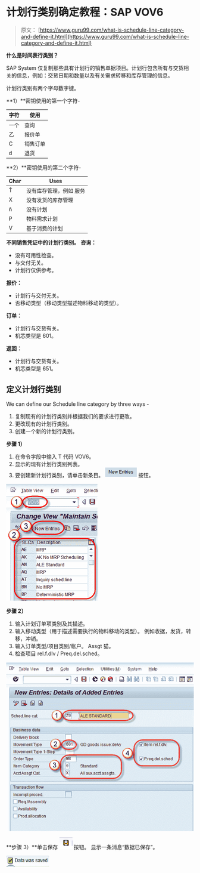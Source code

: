 # 计划行类别确定教程：SAP VOV6

> 原文： [https://www.guru99.com/what-is-schedule-line-category-and-define-it.html](https://www.guru99.com/what-is-schedule-line-category-and-define-it.html)

**什么是时间表行类别？**

SAP System 仅复制那些具有计划行的销售单据项目。计划行包含所有与交货相关的信息，例如：交货日期和数量以及有关需求转移和库存管理的信息。

计划行类别有两个字母数字键。

**1）**密钥使用的第一个字符-

| **字符** | **使用** |
| --- | --- |
| 一个 | 查询 |
| 乙 | 报价单 |
| C | 销售订单 |
| d | 退货 |

**2）**密钥使用的第二个字符-

| **Char** | **Uses** |
| --- | --- |
| Ť | 没有库存管理，例如 服务 |
| X | 没有发货的库存管理 |
| ñ | 没有计划 |
| P | 物料需求计划 |
| V | 基于消费的计划 |

**不同销售凭证中的计划行类别。** **咨询：**

*   没有可用性检查。
*   与交付无关。
*   计划行仅供参考。

**报价：**

*   计划行与交付无关。
*   否移动类型（移动类型描述物料移动的类型）。

**订单：**

*   计划行与交货有关。
*   机芯类型是 601。

**返回：**

*   计划行与交货有关。
*   机芯类型是 651。

## 定义计划行类别

We can define our Schedule line category by three ways -

1.  复制现有的计划行类别并根据我们的要求进行更改。
2.  更改现有的计划行类别。
3.  创建一个新的计划行类别。

**步骤 1）**

1.  在命令字段中输入 T 代码 VOV6。
2.  显示的现有计划行类别列表。
3.  要创建新计划行类别，请单击新条目。 [![](img/0750c31f8f770bcb6592adc70178f3c7.png)](/images/sap/2012/10/newentry4.png) 按钮。

[![](img/f3df0392014b0629170c8e1918e43c05.png)](/images/sap/2012/10/19.png)

**步骤 2）**

1.  输入计划订单项类别及其描述。
2.  输入移动类型（用于描述需要执行的物料移动的类型）。 例如收据，发货，转移，冲销。
3.  输入订单类型/项目类别/帐户。 Assgt 猫。
4.  检查项目 rel.f.dlv / Preq.del.sched。

[![](img/866a20f0edde0ee4321e40f65b3f9f48.png)](/images/sap/2012/11/2.png)

**步骤 3）**单击保存 [![](img/f9d741849769349ea7153ba66051205d.png)](/images/sap/2012/11/save.png) 按钮。 显示一条消息“数据已保存”。

[![](img/397b8bef774d7d3176395ab468a607b2.png)](/images/sap/2012/11/msg.png)